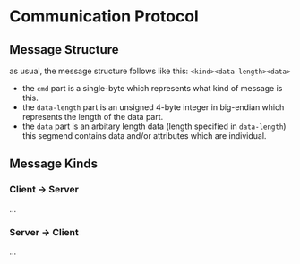 # Communication Protocol

## Message Structure
as usual, the message structure follows like this:
`<kind><data-length><data>`

- the `cmd` part is a single-byte which represents what kind of message is this.
- the `data-length` part is an unsigned 4-byte integer in big-endian which represents the length of the data part.
- the `data` part is an arbitary length data (length specified in `data-length`) this segmend contains data and/or attributes which are individual.

## Message Kinds

### Client -> Server
...

### Server -> Client
...
